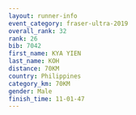 ```yaml
---
layout: runner-info 
event_category: fraser-ultra-2019 
overall_rank: 32
rank: 26
bib: 7042
first_name: KYA YIEN
last_name: KOH
distance: 70KM
country: Philippines
category_km: 70KM
gender: Male
finish_time: 11-01-47
---
```

